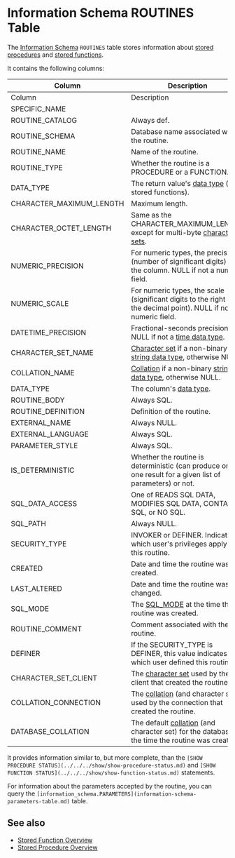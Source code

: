 
# Information Schema ROUTINES Table

The [Information Schema](../../../../../../mariadb-internals/information-schema-plugins-show-and-flush-statements.md) `ROUTINES` table stores information about [stored procedures](../../../../../../../server-usage/programming-customizing-mariadb/stored-routines/stored-procedures/README.md) and [stored functions](../../../../../../../server-usage/programming-customizing-mariadb/stored-routines/stored-functions/README.md).


It contains the following columns:



| Column | Description |
| --- | --- |
| Column | Description |
| SPECIFIC_NAME |  |
| ROUTINE_CATALOG | Always def. |
| ROUTINE_SCHEMA | Database name associated with the routine. |
| ROUTINE_NAME | Name of the routine. |
| ROUTINE_TYPE | Whether the routine is a PROCEDURE or a FUNCTION. |
| DATA_TYPE | The return value's [data type](../../../../../../data-types/data-types-overview/data-types-subcategory/data-types-dec.md) (for stored functions). |
| CHARACTER_MAXIMUM_LENGTH | Maximum length. |
| CHARACTER_OCTET_LENGTH | Same as the CHARACTER_MAXIMUM_LENGTH except for multi-byte [character sets](../../../../../../data-types/string-data-types/character-sets/README.md). |
| NUMERIC_PRECISION | For numeric types, the precision (number of significant digits) for the column. NULL if not a numeric field. |
| NUMERIC_SCALE | For numeric types, the scale (significant digits to the right of the decimal point). NULL if not a numeric field. |
| DATETIME_PRECISION | Fractional-seconds precision, or NULL if not a [time data type](../../../../../../data-types/date-and-time-data-types/README.md). |
| CHARACTER_SET_NAME | [Character set](../../../../../../data-types/string-data-types/character-sets/README.md) if a non-binary [string data type](../../../../../../data-types/string-data-types/README.md), otherwise NULL. |
| COLLATION_NAME | [Collation](../../../../../../data-types/string-data-types/character-sets/README.md) if a non-binary [string data type](../../../../../../data-types/string-data-types/README.md), otherwise NULL. |
| DATA_TYPE | The column's [data type](../../../../../../data-types/data-types-overview/data-types-subcategory/data-types-dec.md). |
| ROUTINE_BODY | Always SQL. |
| ROUTINE_DEFINITION | Definition of the routine. |
| EXTERNAL_NAME | Always NULL. |
| EXTERNAL_LANGUAGE | Always SQL. |
| PARAMETER_STYLE | Always SQL. |
| IS_DETERMINISTIC | Whether the routine is deterministic (can produce only one result for a given list of parameters) or not. |
| SQL_DATA_ACCESS | One of READS SQL DATA, MODIFIES SQL DATA, CONTAINS SQL, or NO SQL. |
| SQL_PATH | Always NULL. |
| SECURITY_TYPE | INVOKER or DEFINER. Indicates which user's privileges apply to this routine. |
| CREATED | Date and time the routine was created. |
| LAST_ALTERED | Date and time the routine was last changed. |
| SQL_MODE | The [SQL_MODE](../../../../../../../server-management/variables-and-modes/sql-mode.md) at the time the routine was created. |
| ROUTINE_COMMENT | Comment associated with the routine. |
| DEFINER | If the SECURITY_TYPE is DEFINER, this value indicates which user defined this routine. |
| CHARACTER_SET_CLIENT | The [character set](../../../../../../data-types/string-data-types/character-sets/README.md) used by the client that created the routine. |
| COLLATION_CONNECTION | The [collation](../../../../../../data-types/string-data-types/character-sets/README.md) (and character set) used by the connection that created the routine. |
| DATABASE_COLLATION | The default [collation](../../../../../../data-types/string-data-types/character-sets/README.md) (and character set) for the database, at the time the routine was created. |



It provides information similar to, but more complete, than the `[SHOW PROCEDURE STATUS](../../../show/show-procedure-status.md)` and `[SHOW FUNCTION STATUS](../../../show/show-function-status.md)` statements.


For information about the parameters accepted by the routine, you can query the `[information_schema.PARAMETERS](information-schema-parameters-table.md)` table.


## See also


* [Stored Function Overview](../../../../../../../server-usage/programming-customizing-mariadb/stored-routines/stored-functions/stored-function-overview.md)
* [Stored Procedure Overview](../../../../../../../server-usage/programming-customizing-mariadb/stored-routines/stored-procedures/stored-procedure-overview.md)

